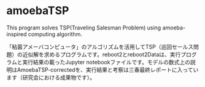 # amoebaTSP
This program solves TSP(Traveling Salesman Problem) using amoeba-inspired computing algorithm.

「粘菌アメーバコンピュータ」のアルゴリズムを活用してTSP（巡回セールス問題）の近似解を求めるプログラムです。reboot2とreboot2Dataは、実行プログラムと実行結果の載ったJupyter notebookファイルです。モデルの数式上の説明はAmoebaTSP-correctedを、実行結果と考察は三春最終レポートに入っています（研究会における成果物です）。
